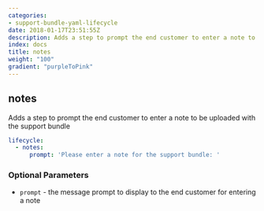 ```yaml
---
categories:
- support-bundle-yaml-lifecycle
date: 2018-01-17T23:51:55Z
description: Adds a step to prompt the end customer to enter a note to be uploaded with the support bundle
index: docs
title: notes
weight: "100"
gradient: "purpleToPink"
---
```


## notes

Adds a step to prompt the end customer to enter a note to be uploaded with the support bundle


```yaml
lifecycle:
  - notes:
      prompt: 'Please enter a note for the support bundle: '
```


### Optional Parameters


- `prompt` - the message prompt to display to the end customer for entering a note

